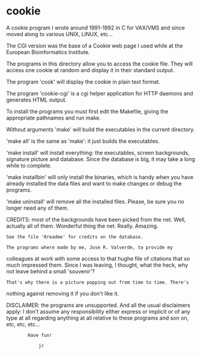 # cookie
A cookie program I wrote around 1991-1992 in C for VAX/VMS and since moved along to various 
UNIX, LINUX, etc...

The CGI version was the base of a Cookie web page I used while at the European Bioinformatics
Institute.

The programs in this directory allow you to access the cookie file.
They will access one cookie at random and display it in their standard
output.

The program 'cook' will display the cookie in plain text format.

The program 'cookie-cgi' is a cgi helper application for HTTP daemons
and generates HTML output.

To install the programs you must first edit the Makefile, giving the
appropriate pathnames and run make.

Without arguments 'make' will build the executables in the current
directory.

'make all' is the same as 'make': it just builds the executables.

'make install' will install everything: the executables, screen backgrounds,
signature picture and database. Since the database is big, it may take a
long while to complete.

'make installbin' will only install the binaries, which is handy when you
have already installed the data files and want to make changes or debug
the programs.

'make uninstall' will remove all the installed files. Please, be sure you
no longer need any of them.

CREDITS: most of the backgrounds have been picked from the net. Well, actually
all of them. Wonderful thing the net. Really. Amazing.

	See the file '0readme' for credits on the database.

	The programs where made by me, Jose R. Valverde, to provide my 
colleagues at work with some access to that hughe file of citations that
so much impressed them. Since I was leaving, I thought, what the heck,
why not leave behind a small 'souvenir'?

	That's why there is a picture popping out from time to time. There's
nothing against removing it if you don't like it.

DISCLAIMER: the programs are unsupported. And all the usual disclaimers 
apply: I don't assume any responsibility either express or implicit or of
any type at all regarding anything at all relative to these programs and
son on, etc, etc, etc...

			Have fun!

				jr

